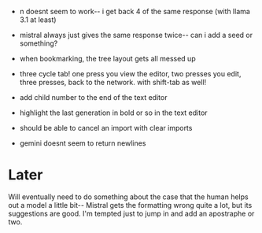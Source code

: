 - n doesnt seem to work-- i get back 4 of the same response (with llama 3.1 at least)
- mistral always just gives the same response twice-- can i add a seed or something?

- when bookmarking, the tree layout gets all messed up
- three cycle tab! one press you view the editor, two presses you edit, three presses, back to the network. with shift-tab as well!
- add child number to the end of the text editor
- highlight the last generation in bold or so in the text editor
- should be able to cancel an import with clear imports
- gemini doesnt seem to return newlines




# Later

Will eventually need to do something about the case that the human helps out a model a little bit-- Mistral gets the formatting wrong quite a lot, but its suggestions are good. I'm tempted just to jump in and add an apostraphe or two.
